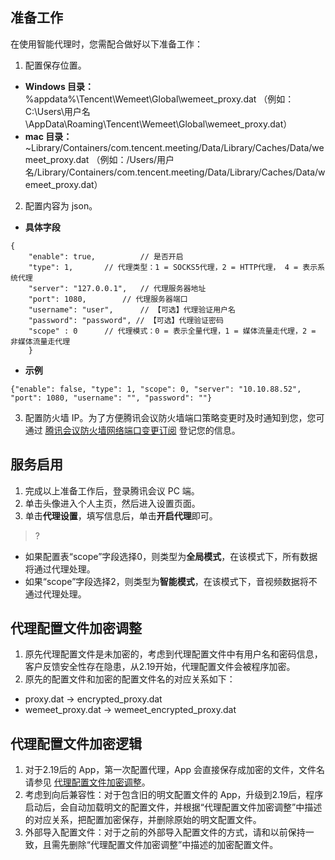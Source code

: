 ## 准备工作
在使用智能代理时，您需配合做好以下准备工作：
1. 配置保存位置。
 - **Windows 目录：** %appdata%\Tencent\Wemeet\Global\wemeet_proxy.dat （例如：C:\Users\用户名\AppData\Roaming\Tencent\Wemeet\Global\wemeet_proxy.dat）
 - **mac 目录：**~Library/Containers/com.tencent.meeting/Data/Library/Caches/Data/wemeet_proxy.dat （例如：/Users/用户名/Library/Containers/com.tencent.meeting/Data/Library/Caches/Data/wemeet_proxy.dat）
2. 配置内容为 json。
 - **具体字段**
```plaintext
{
    "enable": true, 		 // 是否开启
    "type": 1,		 // 代理类型：1 = SOCKS5代理，2 = HTTP代理， 4 = 表示系统代理
    "server": "127.0.0.1",	 // 代理服务器地址
    "port": 1080,		 // 代理服务器端口
    "username": "user", 	 // 【可选】代理验证用户名
    "password": "password", // 【可选】代理验证密码
    "scope" : 0		 // 代理模式：0 = 表示全量代理，1 = 媒体流量走代理，2 = 非媒体流量走代理
    }
```
 - **示例**
```plaintext
{"enable": false, "type": 1, "scope": 0, "server": "10.10.88.52", "port": 1080, "username": "", "password": ""}
```
3. 配置防火墙 IP。为了方便腾讯会议防火墙端口策略变更时及时通知到您，您可通过 [腾讯会议防火墙网络端口变更订阅](https://docs.qq.com/form/page/DSVlFZnpPRFVDSnJU?_w_tencentdocx_form=1#/fill) 登记您的信息。

## 服务启用
1. 完成以上准备工作后，登录腾讯会议 PC 端。
2. 单击头像进入个人主页，然后进入设置页面。
3. 单击**代理设置**，填写信息后，单击**开启代理**即可。
>?
 - 如果配置表“scope”字段选择0，则类型为**全局模式**，在该模式下，所有数据将通过代理处理。
 - 如果“scope”字段选择2，则类型为**智能模式**，在该模式下，音视频数据将不通过代理处理。

[](id:adjust)
## 代理配置文件加密调整
1. 原先代理配置文件是未加密的，考虑到代理配置文件中有用户名和密码信息，客户反馈安全性存在隐患，从2.19开始，代理配置文件会被程序加密。  
2. 原先的配置文件和加密的配置文件名的对应关系如下：
 - proxy.dat -> encrypted_proxy.dat
 - wemeet_proxy.dat -> wemeet_encrypted_proxy.dat

## 代理配置文件加密逻辑
1. 对于2.19后的 App，第一次配置代理，App 会直接保存成加密的文件，文件名请参见 [代理配置文件加密调整](#adjust)。    
2. 考虑到向后兼容性：对于包含旧的明文配置文件的 App，升级到2.19后，程序启动后，会自动加载明文的配置文件，并根据“代理配置文件加密调整”中描述的对应关系，把配置加密保存，并删除原始的明文配置文件。
3. 外部导入配置文件：对于之前的外部导入配置文件的方式，请和以前保持一致，且需先删除“代理配置文件加密调整”中描述的加密配置文件。
